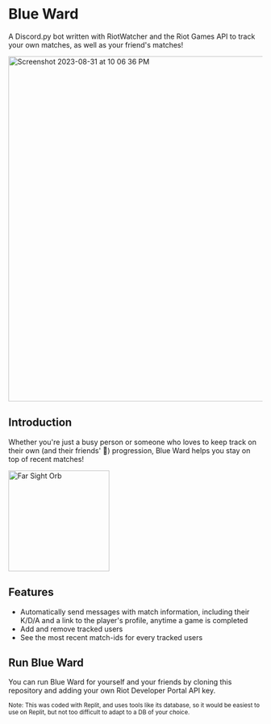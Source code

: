 # Blue Ward
A Discord.py bot written with RiotWatcher and the Riot Games API to track your own matches, as well as your friend's matches!

<img width="685" alt="Screenshot 2023-08-31 at 10 06 36 PM" src="https://github.com/KevinWu098/Blue-Ward/assets/100006999/f6c375fa-b4e4-422e-ae8f-8bbec83f168b">

## Introduction
Whether you're just a busy person or someone who loves to keep track on their own (and their friends' 👀) progression, Blue Ward helps you stay on top of recent matches!

<img src="https://github.com/KevinWu098/Blue-Ward/assets/100006999/84d89a89-e60c-4d1f-9532-136486bb712f" alt="Far Sight Orb" width="200"/>

## Features
- Automatically send messages with match information, including their K/D/A and a link to the player's profile, anytime a game is completed
- Add and remove tracked users
- See the most recent match-ids for every tracked users 

## Run Blue Ward
You can run Blue Ward for yourself and your friends by cloning this repository and adding your own Riot Developer Portal API key. 

<sub> Note: This was coded with Replit, and uses tools like its database, so it would be easiest to use on Replit, but not too difficult to adapt to a DB of your choice. </sub>
